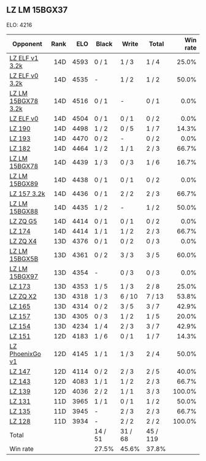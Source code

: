 ## LZ LM 15BGX37 ##

ELO: 4216

Opponent | Rank | ELO | Black | Write | Total | Win rate
---------|-----:|----:|-------|-------|-------|-------:
[LZ ELF v1 3.2k](LZ%20ELF%20v1%203.2k.md) | 14D | 4593 | 0 / 1 | 1 / 3 | 1 / 4 | 25.0%
[LZ ELF v0 3.2k](LZ%20ELF%20v0%203.2k.md) | 14D | 4535 | - | 1 / 2 | 1 / 2 | 50.0%
[LZ LM 15BGX78 3.2k](LZ%20LM%2015BGX78%203.2k.md) | 14D | 4516 | 0 / 1 | - | 0 / 1 | 0.0%
[LZ ELF v0](LZ%20ELF%20v0.md) | 14D | 4504 | 0 / 1 | 0 / 1 | 0 / 2 | 0.0%
[LZ 190](LZ%20190.md) | 14D | 4498 | 1 / 2 | 0 / 5 | 1 / 7 | 14.3%
[LZ 193](LZ%20193.md) | 14D | 4470 | 0 / 2 | - | 0 / 2 | 0.0%
[LZ 182](LZ%20182.md) | 14D | 4464 | 1 / 2 | 1 / 1 | 2 / 3 | 66.7%
[LZ LM 15BGX78](LZ%20LM%2015BGX78.md) | 14D | 4439 | 1 / 3 | 0 / 3 | 1 / 6 | 16.7%
[LZ LM 15BGX89](LZ%20LM%2015BGX89.md) | 14D | 4438 | 0 / 1 | 0 / 1 | 0 / 2 | 0.0%
[LZ 157 3.2k](LZ%20157%203.2k.md) | 14D | 4436 | 0 / 1 | 2 / 2 | 2 / 3 | 66.7%
[LZ LM 15BGX88](LZ%20LM%2015BGX88.md) | 14D | 4435 | 1 / 2 | - | 1 / 2 | 50.0%
[LZ ZQ G5](LZ%20ZQ%20G5.md) | 14D | 4414 | 0 / 1 | 0 / 1 | 0 / 2 | 0.0%
[LZ 174](LZ%20174.md) | 14D | 4414 | 1 / 1 | 1 / 2 | 2 / 3 | 66.7%
[LZ ZQ X4](LZ%20ZQ%20X4.md) | 13D | 4376 | 0 / 1 | 0 / 2 | 0 / 3 | 0.0%
[LZ LM 15BGX5B](LZ%20LM%2015BGX5B.md) | 13D | 4361 | 0 / 2 | 3 / 3 | 3 / 5 | 60.0%
[LZ LM 15BGX97](LZ%20LM%2015BGX97.md) | 13D | 4354 | - | 0 / 3 | 0 / 3 | 0.0%
[LZ 173](LZ%20173.md) | 13D | 4353 | 1 / 5 | 1 / 3 | 2 / 8 | 25.0%
[LZ ZQ X2](LZ%20ZQ%20X2.md) | 13D | 4318 | 1 / 3 | 6 / 10 | 7 / 13 | 53.8%
[LZ 165](LZ%20165.md) | 13D | 4314 | 0 / 2 | 3 / 5 | 3 / 7 | 42.9%
[LZ 157](LZ%20157.md) | 13D | 4305 | 0 / 3 | 1 / 2 | 1 / 5 | 20.0%
[LZ 154](LZ%20154.md) | 13D | 4234 | 1 / 4 | 2 / 3 | 3 / 7 | 42.9%
[LZ 151](LZ%20151.md) | 12D | 4183 | 1 / 6 | 0 / 1 | 1 / 7 | 14.3%
[LZ PhoenixGo v1](LZ%20PhoenixGo%20v1.md) | 12D | 4145 | 1 / 1 | 1 / 3 | 2 / 4 | 50.0%
[LZ 147](LZ%20147.md) | 12D | 4114 | 0 / 2 | 2 / 3 | 2 / 5 | 40.0%
[LZ 143](LZ%20143.md) | 12D | 4083 | 1 / 1 | 1 / 2 | 2 / 3 | 66.7%
[LZ 139](LZ%20139.md) | 12D | 4036 | 2 / 2 | 1 / 1 | 3 / 3 | 100.0%
[LZ 131](LZ%20131.md) | 11D | 3965 | 1 / 1 | 0 / 1 | 1 / 2 | 50.0%
[LZ 135](LZ%20135.md) | 11D | 3945 | - | 2 / 3 | 2 / 3 | 66.7%
[LZ 128](LZ%20128.md) | 11D | 3934 | - | 2 / 2 | 2 / 2 | 100.0%
Total | | | 14 / 51 | 31 / 68 | 45 / 119 | 
Win rate| | | 27.5% | 45.6% | 37.8% | 

